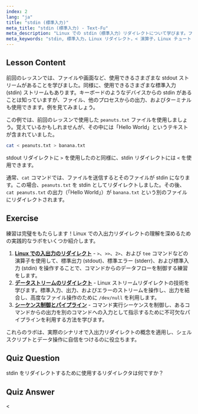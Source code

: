 ```yaml
---
index: 2
lang: "ja"
title: "stdin (標準入力)"
meta_title: "stdin (標準入力) - Text-Fu"
meta_description: "Linux での stdin（標準入力）リダイレクトについて学びます。ファイルやコマンドで「<」演算子を使用する方法を理解します。実践的な例を探求し、Linux コマンドラインスキルを向上させます。"
meta_keywords: "stdin, 標準入力，Linux リダイレクト，< 演算子，Linux チュートリアル，コマンドライン，初心者，ガイド"
---
```


## Lesson Content

前回のレッスンでは、ファイルや画面など、使用できるさまざまな stdout ストリームがあることを学びました。同様に、使用できるさまざまな標準入力 (stdin) ストリームもあります。キーボードのようなデバイスからの stdin があることは知っていますが、ファイル、他のプロセスからの出力、およびターミナルも使用できます。例を見てみましょう。

この例では、前回のレッスンで使用した `peanuts.txt` ファイルを使用しましょう。覚えているかもしれませんが、その中には「Hello World」というテキストが含まれていました。

```bash
cat < peanuts.txt > banana.txt
```

stdout リダイレクトに `>` を使用したのと同様に、stdin リダイレクトには `<` を使用できます。

通常、`cat` コマンドでは、ファイルを送信するとそのファイルが stdin になります。この場合、`peanuts.txt` を stdin としてリダイレクトしました。その後、`cat peanuts.txt` の出力（「Hello World」）が `banana.txt` という別のファイルにリダイレクトされます。

## Exercise

練習は完璧をもたらします！Linux での入出力リダイレクトの理解を深めるための実践的なラボをいくつか紹介します。

1. **[Linux での入出力のリダイレクト](https://labex.io/ja/labs/comptia-redirecting-input-and-output-in-linux-590840)** - `>`、`>>`、`2>`、および `tee` コマンドなどの演算子を使用して、標準出力 (stdout)、標準エラー (stderr)、および標準入力 (stdin) を操作することで、コマンドからのデータフローを制御する練習をします。
2. **[データストリームのリダイレクト](https://labex.io/ja/labs/linux-data-stream-redirection-17995)** - Linux ストリームリダイレクトの技術を学びます。標準入力、出力、およびエラーのストリームを操作し、出力を結合し、高度なファイル操作のために `/dev/null` を利用します。
3. **[シーケンス制御とパイプライン](https://labex.io/ja/labs/linux-sequence-control-and-pipeline-17994)** - コマンド実行シーケンスを制御し、あるコマンドからの出力を別のコマンドへの入力として指示するために不可欠なパイプラインを利用する方法を学びます。

これらのラボは、実際のシナリオで入出力リダイレクトの概念を適用し、シェルスクリプトとデータ操作に自信をつけるのに役立ちます。

## Quiz Question

stdin をリダイレクトするために使用するリダイレクタは何ですか？

## Quiz Answer

<
